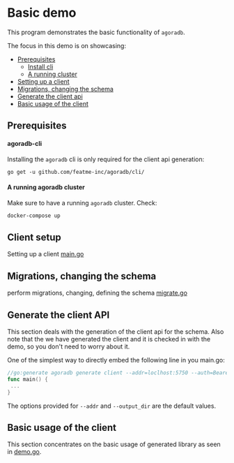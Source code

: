 # Basic demo

This program demonstrates the basic functionality of `agoradb`.

The focus in this demo is on showcasing:

* [Prerequisites](#prerequisites)
    * [Install cli](#agoradb-cli)
    * [A running cluster](#a-running-agoradb-cluster)
* [Setting up a client](#client-setup)
* [Migrations, changing the schema](#migrations-changing-the-schema)
* [Generate the client api](#generate-the-client-api)
* [Basic usage of the client](#basic-usage-of-the-client)

## Prerequisites

#### agoradb-cli
Installing the `agoradb` cli is only required for the client api generation:
```
go get -u github.com/featme-inc/agoradb/cli/
```

#### A running agoradb cluster
Make sure to have a running `agoradb` cluster. Check:

```bash
docker-compose up
``` 

## Client setup

Setting up a client [main.go](main.go)

## Migrations, changing the schema

perform migrations, changing, defining the schema [migrate.go](migrate.go)

## Generate the client API

This section deals with the generation of the client api for the schema. Also note that the we have generated 
the client and it is checked in with the demo, so you don't need to worry about it. 

One of the simplest way to directly embed the following line in you main.go:

```go
//go:generate agoradb generate client --addr=loclhost:5750 --auth=BearerToken --grpc --output_dir=basic basic
func main() {
 ...
}
```
The options provided for `--addr` and `--output_dir` are the default values. 

## Basic usage of the client

This section concentrates on the basic usage of generated library as seen in [demo.go](demo.go).